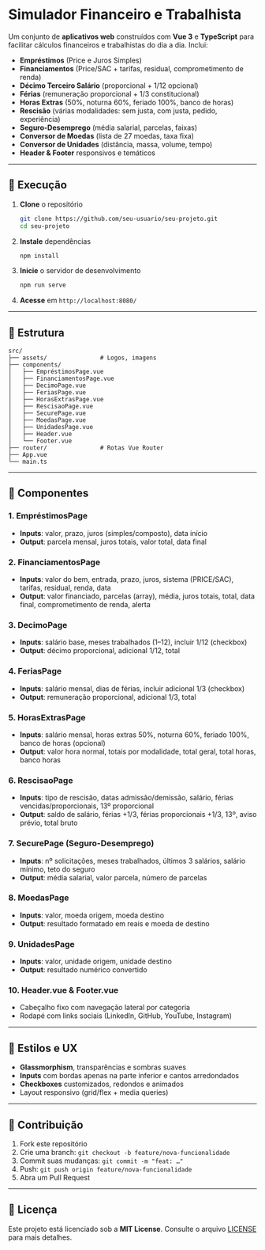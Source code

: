 
# Simulador Financeiro e Trabalhista

Um conjunto de **aplicativos web** construídos com **Vue 3** e **TypeScript** para facilitar cálculos financeiros e trabalhistas do dia a dia. Inclui:

* **Empréstimos** (Price e Juros Simples)
* **Financiamentos** (Price/SAC + tarifas, residual, comprometimento de renda)
* **Décimo Terceiro Salário** (proporcional + 1/12 opcional)
* **Férias** (remuneração proporcional + 1/3 constitucional)
* **Horas Extras** (50%, noturna 60%, feriado 100%, banco de horas)
* **Rescisão** (várias modalidades: sem justa, com justa, pedido, experiência)
* **Seguro-Desemprego** (média salarial, parcelas, faixas)
* **Conversor de Moedas** (lista de 27 moedas, taxa fixa)
* **Conversor de Unidades** (distância, massa, volume, tempo)
* **Header & Footer** responsivos e temáticos

---

## 🚀 Execução

1. **Clone** o repositório

   ```bash
   git clone https://github.com/seu-usuario/seu-projeto.git
   cd seu-projeto
   ```
2. **Instale** dependências

   ```bash
   npm install
   ```
3. **Inicie** o servidor de desenvolvimento

   ```bash
   npm run serve
   ```
4. **Acesse** em `http://localhost:8080/`

---

## 📁 Estrutura

```
src/
├── assets/               # Logos, imagens
├── components/
│   ├── EmpréstimosPage.vue
│   ├── FinanciamentosPage.vue
│   ├── DecimoPage.vue
│   ├── FeriasPage.vue
│   ├── HorasExtrasPage.vue
│   ├── RescisaoPage.vue
│   ├── SecurePage.vue
│   ├── MoedasPage.vue
│   ├── UnidadesPage.vue
│   ├── Header.vue
│   └── Footer.vue
├── router/               # Rotas Vue Router
├── App.vue
└── main.ts
```

---

## 🔧 Componentes

### 1. EmpréstimosPage

* **Inputs**: valor, prazo, juros (simples/composto), data início
* **Output**: parcela mensal, juros totais, valor total, data final

### 2. FinanciamentosPage

* **Inputs**: valor do bem, entrada, prazo, juros, sistema (PRICE/SAC), tarifas, residual, renda, data
* **Output**: valor financiado, parcelas (array), média, juros totais, total, data final, comprometimento de renda, alerta

### 3. DecimoPage

* **Inputs**: salário base, meses trabalhados (1–12), incluir 1/12 (checkbox)
* **Output**: décimo proporcional, adicional 1/12, total

### 4. FeriasPage

* **Inputs**: salário mensal, dias de férias, incluir adicional 1/3 (checkbox)
* **Output**: remuneração proporcional, adicional 1/3, total

### 5. HorasExtrasPage

* **Inputs**: salário mensal, horas extras 50%, noturna 60%, feriado 100%, banco de horas (opcional)
* **Output**: valor hora normal, totais por modalidade, total geral, total horas, banco horas

### 6. RescisaoPage

* **Inputs**: tipo de rescisão, datas admissão/demissão, salário, férias vencidas/proporcionais, 13º proporcional
* **Output**: saldo de salário, férias +1/3, férias proporcionais +1/3, 13º, aviso prévio, total bruto

### 7. SecurePage (Seguro-Desemprego)

* **Inputs**: nº solicitações, meses trabalhados, últimos 3 salários, salário mínimo, teto do seguro
* **Output**: média salarial, valor parcela, número de parcelas

### 8. MoedasPage

* **Inputs**: valor, moeda origem, moeda destino
* **Output**: resultado formatado em reais e moeda de destino

### 9. UnidadesPage

* **Inputs**: valor, unidade origem, unidade destino
* **Output**: resultado numérico convertido

### 10. Header.vue & Footer.vue

* Cabeçalho fixo com navegação lateral por categoria
* Rodapé com links sociais (LinkedIn, GitHub, YouTube, Instagram)

---

## 🎨 Estilos e UX

* **Glassmorphism**, transparências e sombras suaves
* **Inputs** com bordas apenas na parte inferior e cantos arredondados
* **Checkboxes** customizados, redondos e animados
* Layout responsivo (grid/flex + media queries)

---

## 🤝 Contribuição

1. Fork este repositório
2. Crie uma branch: `git checkout -b feature/nova-funcionalidade`
3. Commit suas mudanças: `git commit -m "feat: …"`
4. Push: `git push origin feature/nova-funcionalidade`
5. Abra um Pull Request

---

## 📄 Licença

Este projeto está licenciado sob a **MIT License**. Consulte o arquivo [LICENSE](LICENSE) para mais detalhes.
